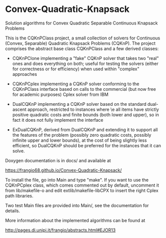 # Convex-Quadratic-Knapsack
Solution algorithms for Convex Quadratic Separable Continuous Knapsack Problems

This is the CQKnPClass project, a small collection of solvers for Continuous
(Convex, Separable) Quadratic Knapsack Problems (CQKnP). The project comprises
the abstract base class CQKnPClass and a few derived classes:

-  CQKnPClone implementing a "fake" CQKnP solver that takes two "real" ones and
   does everything on both; useful for testing the solvers (either for correctness
   or for efficiency) when used within "complex" approaches

-  CQKnPCplex implementing a CQKnP solver conforming to the CQKnPClass interface
   based on calls to the commercial (but now free for academic purposes)
   Cplex solver from IBM
   
-  DualCQKnP implementing a CQKnP solver based on the standard dual-ascent
   approach, restricted to instances where \e all items have strictly
   positive quadratic costs and finite bounds (both lower and upper), so
   in fact it does not fully implement the interface
   
-  ExDualCQKnP, derived from DualCQKnP and extending it to support all the
   features of the problem (possibly zero quadratic costs, possibly infinite
   upper and lower bounds), at the cost of being slightly less efficient, so
   DualCQKnP should be preferred for the instances that it can solve.

Doxygen documentation is in docs/ and available at

  https://frangio68.github.io/Convex-Quadratic-Knapsack/

To install the file, go into Main and type "make". If you want to use the
CQKnPCplex class, which comes commented out by default, uncomment it from
lib/makefile-o and edit extlib/makefile-libCPX to insert the right Cplex path
libraries.

Two test Main files are provided into Main/, see the documentation for details.

More information about the implemented algorithms can be found at

  http://pages.di.unipi.it/frangio/abstracts.html#EJOR13
 
